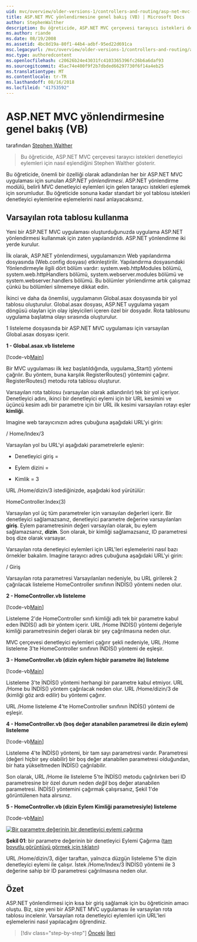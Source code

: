```yaml
---
uid: mvc/overview/older-versions-1/controllers-and-routing/asp-net-mvc-routing-overview-vb
title: ASP.NET MVC yönlendirmesine genel bakış (VB) | Microsoft Docs
author: StephenWalther
description: Bu öğreticide, ASP.NET MVC çerçevesi tarayıcı istekleri denetleyici eylemleri için nasıl eşlendiğini Stephen Walther gösterir.
ms.author: riande
ms.date: 08/19/2008
ms.assetid: 4bc8d19a-80f1-44b4-adbf-95ed22d691ca
msc.legacyurl: /mvc/overview/older-versions-1/controllers-and-routing/asp-net-mvc-routing-overview-vb
msc.type: authoredcontent
ms.openlocfilehash: c20626b24e43031fc4103365396fc26b6a6daf93
ms.sourcegitcommit: 45ac74e400f9f2b7dbded66297730f6f14a4eb25
ms.translationtype: MT
ms.contentlocale: tr-TR
ms.lasthandoff: 08/16/2018
ms.locfileid: "41753592"
---
```

<a name="aspnet-mvc-routing-overview-vb"></a>ASP.NET MVC yönlendirmesine genel bakış (VB)
====================
tarafından [Stephen Walther](https://github.com/StephenWalther)

> Bu öğreticide, ASP.NET MVC çerçevesi tarayıcı istekleri denetleyici eylemleri için nasıl eşlendiğini Stephen Walther gösterir.


Bu öğreticide, önemli bir özelliği olarak adlandırılan her bir ASP.NET MVC uygulaması için sunulan *ASP.NET yönlendirmesi*. ASP.NET yönlendirme modülü, belirli MVC denetleyici eylemleri için gelen tarayıcı istekleri eşlemek için sorumludur. Bu öğreticide sonuna kadar standart bir yol tablosu istekleri denetleyici eylemlerine eşlemelerini nasıl anlayacaksınız.

## <a name="using-the-default-route-table"></a>Varsayılan rota tablosu kullanma

Yeni bir ASP.NET MVC uygulaması oluşturduğunuzda uygulama ASP.NET yönlendirmesi kullanmak için zaten yapılandırıldı. ASP.NET yönlendirme iki yerde kurulur.

İlk olarak, ASP.NET yönlendirmesi, uygulamanızın Web yapılandırma dosyasında (Web.config dosyası) etkinleştirilir. Yapılandırma dosyasındaki Yönlendirmeyle ilgili dört bölüm vardır: system.web.httpModules bölümü, system.web.httpHandlers bölümü, system.webserver.modules bölümü ve system.webserver.handlers bölümü. Bu bölümler yönlendirme artık çalışmaz çünkü bu bölümleri silmemeye dikkat edin.

İkinci ve daha da önemlisi, uygulamanın Global.asax dosyasında bir yol tablosu oluşturulur. Global.asax dosyası, ASP.NET uygulama yaşam döngüsü olayları için olay işleyicileri içeren özel bir dosyadır. Rota tablosunu uygulama başlatma olayı sırasında oluşturulur.

1 listeleme dosyasında bir ASP.NET MVC uygulaması için varsayılan Global.asax dosyası içerir.

**1 - Global.asax.vb listeleme**

[!code-vb[Main](asp-net-mvc-routing-overview-vb/samples/sample1.vb)]

Bir MVC uygulaması ilk kez başlatıldığında, uygulama\_Start() yöntemi çağrılır. Bu yöntem, buna karşılık RegisterRoutes() yöntemini çağırır. RegisterRoutes() metodu rota tablosu oluşturur.

Varsayılan rota tablosu (varsayılan olarak adlandırılır) tek bir yol içeriyor. Denetleyici adını, ikinci bir denetleyici eylemi için bir URL kesimini ve üçüncü kesim adlı bir parametre için bir URL ilk kesimi varsayılan rotayı eşler **kimliği**.

Imagine web tarayıcınızın adres çubuğuna aşağıdaki URL'yi girin:

/ Home/Index/3

Varsayılan yol bu URL'yi aşağıdaki parametrelerle eşlenir:

- Denetleyici giriş =

- Eylem dizini =

- Kimlik = 3

URL /Home/dizin/3 istediğinizde, aşağıdaki kod yürütülür:

HomeController.Index(3)

Varsayılan yol üç tüm parametreler için varsayılan değerleri içerir. Bir denetleyici sağlamazsanız, denetleyici parametre değerine varsayılanları **giriş**. Eylem parametresinin değeri varsayılan olarak, bu eylem sağlamazsanız, **dizin**. Son olarak, bir kimliği sağlamazsanız, ID parametresi boş dize olarak varsayar.

Varsayılan rota denetleyici eylemleri için URL'leri eşlemelerini nasıl bazı örnekler bakalım. Imagine tarayıcı adres çubuğuna aşağıdaki URL'yi girin:

/ Giriş

Varsayılan rota parametresi Varsayılanları nedeniyle, bu URL girilerek 2 çağrılacak listeleme HomeController sınıfının İNDİS() yöntemi neden olur.

**2 - HomeController.vb listeleme**

[!code-vb[Main](asp-net-mvc-routing-overview-vb/samples/sample2.vb)]

Listeleme 2'de HomeController sınıfı kimliği adlı tek bir parametre kabul eden İNDİS() adlı bir yöntem içerir. URL /Home İNDİS() yöntemi değeriyle kimliği parametresinin değeri olarak bir şey çağrılmasına neden olur.

MVC çerçevesi denetleyici eylemleri çağırır şekli nedeniyle, URL /Home listeleme 3'te HomeController sınıfının İNDİS() yöntemi de eşleşir.

**3 - HomeController.vb (dizin eylem hiçbir parametre ile) listeleme**

[!code-vb[Main](asp-net-mvc-routing-overview-vb/samples/sample3.vb)]

Listeleme 3'te İNDİS() yöntemi herhangi bir parametre kabul etmiyor. URL /Home bu İNDİS() yöntem çağrılacak neden olur. URL /Home/dizin/3 de (kimliği göz ardı edilir) bu yöntemi çağırır.

URL /Home listeleme 4'te HomeController sınıfının İNDİS() yöntemi de eşleşir.

**4 - HomeController.vb (boş değer atanabilen parametresi ile dizin eylem) listeleme**

[!code-vb[Main](asp-net-mvc-routing-overview-vb/samples/sample4.vb)]

Listeleme 4'te İNDİS() yöntemi, bir tam sayı parametresi vardır. Parametresi (değeri hiçbir şey olabilir) bir boş değer atanabilen parametresi olduğundan, bir hata yükseltmeden İNDİS() çağrılabilir.

Son olarak, URL /Home ile listeleme 5'te İNDİS() metodu çağrılırken beri ID parametresine bir özel durum neden *değil* boş değer atanabilen parametresi. İNDİS() yöntemini çağırmak çalışırsanız, Şekil 1'de görüntülenen hata alırsınız.

**5 - HomeController.vb (dizin Eylem Kimliği parametresiyle) listeleme**

[!code-vb[Main](asp-net-mvc-routing-overview-vb/samples/sample5.vb)]


[![Bir parametre değerinin bir denetleyici eylemi çağırma](asp-net-mvc-routing-overview-vb/_static/image1.jpg)](asp-net-mvc-routing-overview-vb/_static/image1.png)

**Şekil 01**: bir parametre değerinin bir denetleyici Eylemi Çağırma ([tam boyutlu görüntüyü görmek için tıklatın](asp-net-mvc-routing-overview-vb/_static/image2.png))


URL /Home/dizin/3, diğer taraftan, yalnızca düzgün listeleme 5'te dizin denetleyici eylemi ile çalışır. İstek /Home/Index/3 İNDİS() yöntemi ile 3 değerine sahip bir ID parametresi çağrılmasına neden olur.

## <a name="summary"></a>Özet

ASP.NET yönlendirmesi için kısa bir giriş sağlamak için bu öğreticinin amacı oluştu. Biz, size yeni bir ASP.NET MVC uygulaması ile varsayılan rota tablosu incelenir. Varsayılan rota denetleyici eylemleri için URL'leri eşlemelerini nasıl yapılacağını öğrendiniz.

> [!div class="step-by-step"]
> [Önceki](creating-an-action-cs.md)
> [İleri](understanding-action-filters-vb.md)
